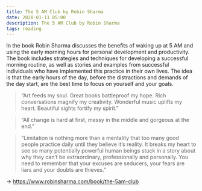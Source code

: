 ```yaml
---
title: The 5 AM Club by Robin Sharma
date: 2020-01-11 05:00
description: The 5 AM Club by Robin Sharma
tags: reading
---
```


In the book Robin Sharma discusses the benefits of waking up at 5 AM and using the early morning hours for personal development and productivity. The book includes strategies and techniques for developing a successful morning routine, as well as stories and examples from successful individuals who have implemented this practice in their own lives. The idea is that the early hours of the day, before the distractions and demands of the day start, are the best time to focus on yourself and your goals.

> “Art feeds my soul. Great books battleproof my hope. Rich conversations magnify my creativity. Wonderful music uplifts my heart. Beautiful sights fortify my spirit.” 

> “All change is hard at first, messy in the middle and gorgeous at the end.” 

> “Limitation is nothing more than a mentality that too many good people practice daily until they believe it’s reality. It breaks my heart to see so many potentially powerful human beings stuck in a story about why they can’t be extraordinary, professionally and personally. You need to remember that your excuses are seducers, your fears are liars and your doubts are thieves.” 

→ https://www.robinsharma.com/book/the-5am-club
